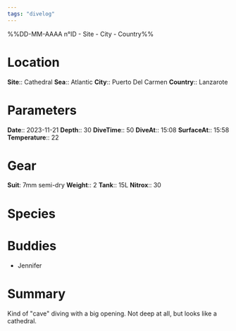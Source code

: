 ```yaml
---
tags: "divelog"
---
```

%%DD-MM-AAAA n°ID - Site - City - Country%%
# Location
**Site**:: Cathedral
**Sea**:: Atlantic
**City**:: Puerto Del Carmen
**Country**:: Lanzarote

# Parameters
**Date**:: 2023-11-21
**Depth**:: 30
**DiveTime**:: 50
**DiveAt**:: 15:08
**SurfaceAt**:: 15:58
**Temperature**:: 22


# Gear
**Suit**: 7mm semi-dry
**Weight**:: 2
**Tank**:: 15L
**Nitrox**:: 30

# Species


# Buddies 
- Jennifer

# Summary
Kind of "cave" diving with a big opening. Not deep at all, but looks like a cathedral.